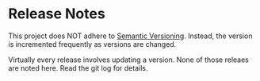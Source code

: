 # Release Notes

This project does NOT adhere to [Semantic Versioning](https://semver.org/spec/v2.0.0.html). Instead, the version is incremented frequently as versions are changed.

Virtually every release involves updating a version. None of those releaes are noted here. Read the git log for details.


